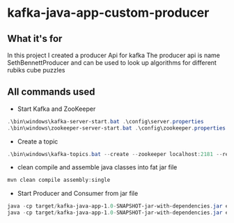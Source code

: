 # kafka-java-app-custom-producer
## What it's for
In this project I created a producer Api for kafka
The producer api is name SethBennettProducer and can be used to look up algorithms for different rubiks cube puzzles

## All commands used

- Start Kafka and ZooKeeper
```powershell
.\bin\windows\kafka-server-start.bat .\config\server.properties
.\bin\windows\zookeeper-server-start.bat .\config\zookeeper.properties
```
- Create a topic 
```powershell
.\bin\windows\kafka-topics.bat --create --zookeeper localhost:2181 --replication-factor 1 --partitions 1 --topic Rubiks_Cube_Algorithms
```

- clean compile and assemble java classes into fat jar file
```powershell
mvn clean compile assembly:single
```

- Start Producer and Consumer from jar file
```powershell
java -cp target/kafka-java-app-1.0-SNAPSHOT-jar-with-dependencies.jar edu.nwmissouri.bigdataingersoll.Consumer Rubiks_Cube_Algorithms group1
java -cp target/kafka-java-app-1.0-SNAPSHOT-jar-with-dependencies.jar edu.nwmissouri.bigdataingersoll.SethBennettProducer Rubiks_Cube_Algorithms
```
